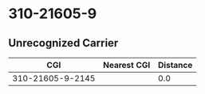 # 310-21605-9
## Unrecognized Carrier


| CGI | Nearest CGI | Distance |
|-----|-------------|----------|
| 310-21605-9-2145 |  | 0.0 |
